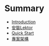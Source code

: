 # Summary

* [Introduction](README.md)
* [安裝Lektor](lektor/2_installation.md)
* [Quick Start](lektor/3_quick_start.md)
* [專案架構](lektor/4_專案架構.md)

